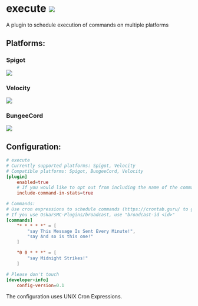 # execute <a href="https://discord.gg/KfmcRzv6Gh"><img src="https://img.shields.io/discord/840618521611337759?color=pink&label=Discord&logo=discord&logoColor=pink&style=for-the-badge"></a>
A plugin to schedule execution of commands on multiple platforms

## Platforms:
### Spigot
<a href="https://bstats.org/plugin/bukkit/execute-spigot/11307"> <img src="https://img.shields.io/bstats/servers/11307?color=green&label=Servers%3A&style=for-the-badge"> </a>

### Velocity
<a href="https://bstats.org/plugin/velocity/execute-velocity/11308"> <img src="https://img.shields.io/bstats/servers/11308?color=green&label=Servers%3A&style=for-the-badge"> </a>

### BungeeCord
<a href="https://bstats.org/plugin/bungeecord/execute-bungee/11309"> <img src="https://img.shields.io/bstats/servers/11309?color=green&label=Servers%3A&style=for-the-badge"></a>

## Configuration:
```toml
# execute
# Currently supported platforms: Spigot, Velocity
# Compatible platforms: Spigot, BungeeCord, Velocity
[plugin]
    enabled=true
    # If you would like to opt out from including the name of the commands excecuted below in stats. THIS DOES NOT OPT YOU OUT FROM BSTATS!
    include-command-in-stats=true

# Commands:
# Use cron expressions to schedule commands (https://crontab.guru/ to generate cron expressions if you are unfamiliar)
# If you use OskarsMC-Plugins/broadcast, use "broadcast-id <id>"
[commands]
    "* * * * *" = [
        "say This Message Is Sent Every Minute!",
        "say And so is this one!"
    ]

    "0 0 * * *" = [
        "say Midnight Strikes!"
    ]

# Please don't touch
[developer-info]
    config-version=0.1
```
The configuration uses UNIX Cron Expressions.